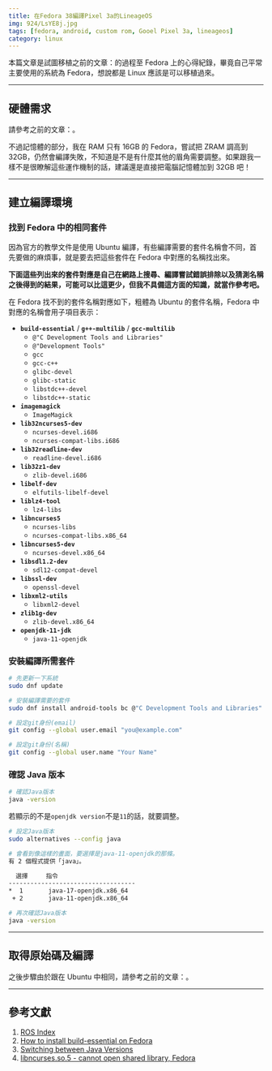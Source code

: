 ```yaml
---
title: 在Fedora 38編譯Pixel 3a的LineageOS
img: 924/LsYE8j.jpg
tags: [fedora, android, custom rom, Gooel Pixel 3a, lineageos]
category: linux
---
```


本篇文章是試圖移植之前的文章：<article-inner-link slug="ubuntu_lineageos_sargo"></article-inner-link>的過程至 Fedora 上的心得紀錄，畢竟自己平常主要使用的系統為 Fedora，想說都是 Linux 應該是可以移植過來。

<!--more-->

---

## 硬體需求

請參考之前的文章：<article-inner-link slug="ubuntu_lineageos_sargo"></article-inner-link>。

不過記憶體的部分，我在 RAM 只有 16GB 的 Fedora，嘗試把 ZRAM 調高到 32GB，仍然會編譯失敗，不知道是不是有什麼其他的眉角需要調整。如果跟我一樣不是很瞭解這些運作機制的話，建議還是直接把電腦記憶體加到 32GB 吧！

---

## 建立編譯環境

### 找到 Fedora 中的相同套件

因為官方的教學文件是使用 Ubuntu 編譯，有些編譯需要的套件名稱會不同，首先要做的麻煩事，就是要去把這些套件在 Fedora 中對應的名稱找出來。

**下面這些列出來的套件對應是自己在網路上搜尋、編譯嘗試錯誤排除以及猜測名稱之後得到的結果，可能可以比這更少，但我不具備這方面的知識，就當作參考吧。**

在 Fedora 找不到的套件名稱對應如下，粗體為 Ubuntu 的套件名稱，Fedora 中對應的名稱會用子項目表示：

- **`build-essential`** / **`g++-multilib`** / **`gcc-multilib`**
  - `@"C Development Tools and Libraries"`
  - `@"Development Tools"`
  - `gcc`
  - `gcc-c++`
  - `glibc-devel`
  - `glibc-static`
  - `libstdc++-devel`
  - `libstdc++-static`
- **`imagemagick`**
  - `ImageMagick`
- **`lib32ncurses5-dev`**
  - `ncurses-devel.i686`
  - `ncurses-compat-libs.i686`
- **`lib32readline-dev`**
  - `readline-devel.i686`
- **`lib32z1-dev`**
  - `zlib-devel.i686`
- **`libelf-dev`**
  - `elfutils-libelf-devel`
- **`liblz4-tool`**
  - `lz4-libs`
- **`libncurses5`**
  - `ncurses-libs`
  - `ncurses-compat-libs.x86_64`
- **`libncurses5-dev`**
  - `ncurses-devel.x86_64`
- **`libsdl1.2-dev`**
  - `sdl12-compat-devel`
- **`libssl-dev`**
  - `openssl-devel`
- **`libxml2-utils`**
  - `libxml2-devel`
- **`zlib1g-dev`**
  - `zlib-devel.x86_64`
- **`openjdk-11-jdk`**
  - `java-11-openjdk`

### 安裝編譯所需套件

```bash
# 先更新一下系統
sudo dnf update
```

```bash
# 安裝編譯需要的套件
sudo dnf install android-tools bc @"C Development Tools and Libraries" @"Development Tools" gcc gcc-c++ glibc-devel glibc-static libstdc++-devel libstdc++-static curl git-lfs gnupg gperf ImageMagick ncurses-devel.i686 ncurses-devel.x86_64 ncurses-compat-libs.i686 ncurses-compat-libs.x86_64 readline-devel.i686 zlib-devel.i686 elfutils-libelf-devel lz4-libs ncurses-libs  sdl12-compat-devel openssl-devel libxml2 libxml2-devel lzop pngcrush rsync schedtool squashfs-tools xsltproc zip zlib-devel java-11-openjdk python3 repo wget python3-protobuf -y
```

```bash
# 設定git身份(email)
git config --global user.email "you@example.com"
```

```bash
# 設定git身份(名稱)
git config --global user.name "Your Name"
```

### 確認 Java 版本

```bash
# 確認Java版本
java -version
```

若顯示的不是`openjdk version`不是`11`的話，就要調整。

```bash
# 設定Java版本
sudo alternatives --config java
```

```bash
# 會看到像這樣的畫面，要選擇是java-11-openjdk的那條。
有 2 個程式提供「java」。

  選擇     指令
-----------------------------------
*  1       java-17-openjdk.x86_64
 + 2       java-11-openjdk.x86_64
```

```bash
# 再次確認Java版本
java -version
```

---

## 取得原始碼及編譯

之後步驟由於跟在 Ubuntu 中相同，請參考之前的文章：<article-inner-link slug="ubuntu_lineageos_sargo" hash="取得-lineageos-原始碼"></article-inner-link>。

---

## 參考文獻

1. [ROS Index](https://index.ros.org/deps/)
2. [How to install build-essential on Fedora](https://www.pragmaticlinux.com/2022/05/how-to-install-build-essential-on-fedora/)
3. [Switching between Java Versions](https://docs.fedoraproject.org/en-US/quick-docs/installing-java/#_switching_between_java_versions)
4. [libncurses.so.5 - cannot open shared library, Fedora](https://stackoverflow.com/questions/51698044/libncurses-so-5-cannot-open-shared-library-fedora)
